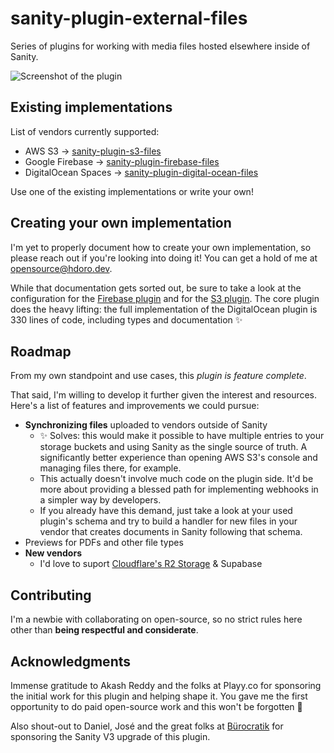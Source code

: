 # sanity-plugin-external-files

Series of plugins for working with media files hosted elsewhere inside of Sanity.

![Screenshot of the plugin](https://raw.githubusercontent.com/hdoro/sanity-plugin-external-files/main/screenshots.png)

## Existing implementations

List of vendors currently supported:

- AWS S3 -> [sanity-plugin-s3-files](https://github.com/hdoro/sanity-plugin-external-files/tree/main/packages/aws)
- Google Firebase -> [sanity-plugin-firebase-files](https://github.com/hdoro/sanity-plugin-external-files/tree/main/packages/firebase)
- DigitalOcean Spaces -> [sanity-plugin-digital-ocean-files](https://github.com/hdoro/sanity-plugin-external-files/tree/main/packages/digital-ocean)

Use one of the existing implementations or write your own!

## Creating your own implementation

I'm yet to properly document how to create your own implementation, so please reach out if you're looking into doing it! You can get a hold of me at [opensource@hdoro.dev](mailto:opensource@hdoro.dev).

While that documentation gets sorted out, be sure to take a look at the configuration for the [Firebase plugin](https://github.com/hdoro/sanity-plugin-external-files/blob/main/packages/firebase/src/config.ts) and for the [S3 plugin](https://github.com/hdoro/sanity-plugin-external-files/blob/main/packages/aws/src/config.ts). The core plugin does the heavy lifting: the full implementation of the DigitalOcean plugin is 330 lines of code, including types and documentation ✨

## Roadmap

From my own standpoint and use cases, this _plugin is feature complete_.

That said, I'm willing to develop it further given the interest and resources. Here's a list of features and improvements we could pursue:

- **Synchronizing files** uploaded to vendors outside of Sanity
  - ✨ Solves: this would make it possible to have multiple entries to your storage buckets and using Sanity as the single source of truth. A significantly better experience than opening AWS S3's console and managing files there, for example.
  - This actually doesn't involve much code on the plugin side. It'd be more about providing a blessed path for implementing webhooks in a simpler way by developers.
  - If you already have this demand, just take a look at your used plugin's schema and try to build a handler for new files in your vendor that creates documents in Sanity following that schema.
- Previews for PDFs and other file types
- **New vendors**
  - I'd love to suport [Cloudflare's R2 Storage](https://blog.cloudflare.com/introducing-r2-object-storage/) & Supabase

## Contributing

I'm a newbie with collaborating on open-source, so no strict rules here other than **being respectful and considerate**.

## Acknowledgments

Immense gratitude to Akash Reddy and the folks at Playy.co for sponsoring the initial work for this plugin and helping shape it. You gave me the first opportunity to do paid open-source work and this won't be forgotten 💚

Also shout-out to Daniel, José and the great folks at [Bürocratik](https://burocratik.com/) for sponsoring the Sanity V3 upgrade of this plugin.
